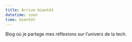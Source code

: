 ```yaml
---
title: Arrive bientôt
datetime: soon
time: bientôt
---
```


Blog où je partage mes réflexions sur l’univers de la tech.
